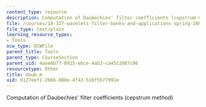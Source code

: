 ```yaml
---
content_type: resource
description: Computation of Daubechies' filter coefficients (cepstrum method)
file: /courses/18-327-wavelets-filter-banks-and-applications-spring-2003/0127eef12b6b880e4f4351bf5b77991e_daub.m
file_type: text/plain
learning_resource_types:
- Tools
ocw_type: OCWFile
parent_title: Tools
parent_type: CourseSection
parent_uid: 4aee0b77-8915-ebce-4ab3-ca45c3d87c06
resourcetype: Other
title: daub.m
uid: 0127eef1-2b6b-880e-4f43-51bf5b77991e
---
```

Computation of Daubechies' filter coefficients (cepstrum method)

